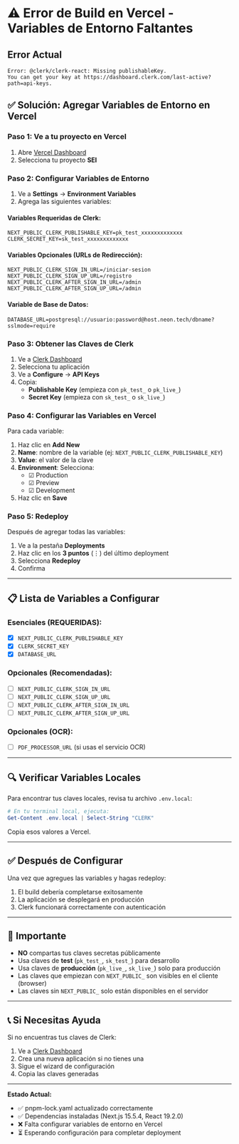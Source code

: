 # ⚠️ Error de Build en Vercel - Variables de Entorno Faltantes

## Error Actual

```
Error: @clerk/clerk-react: Missing publishableKey. 
You can get your key at https://dashboard.clerk.com/last-active?path=api-keys.
```

## ✅ Solución: Agregar Variables de Entorno en Vercel

### Paso 1: Ve a tu proyecto en Vercel
1. Abre [Vercel Dashboard](https://vercel.com/dashboard)
2. Selecciona tu proyecto **SEI**

### Paso 2: Configurar Variables de Entorno
1. Ve a **Settings** → **Environment Variables**
2. Agrega las siguientes variables:

#### Variables Requeridas de Clerk:

```env
NEXT_PUBLIC_CLERK_PUBLISHABLE_KEY=pk_test_xxxxxxxxxxxxx
CLERK_SECRET_KEY=sk_test_xxxxxxxxxxxxx
```

#### Variables Opcionales (URLs de Redirección):

```env
NEXT_PUBLIC_CLERK_SIGN_IN_URL=/iniciar-sesion
NEXT_PUBLIC_CLERK_SIGN_UP_URL=/registro
NEXT_PUBLIC_CLERK_AFTER_SIGN_IN_URL=/admin
NEXT_PUBLIC_CLERK_AFTER_SIGN_UP_URL=/admin
```

#### Variable de Base de Datos:

```env
DATABASE_URL=postgresql://usuario:password@host.neon.tech/dbname?sslmode=require
```

### Paso 3: Obtener las Claves de Clerk

1. Ve a [Clerk Dashboard](https://dashboard.clerk.com/)
2. Selecciona tu aplicación
3. Ve a **Configure** → **API Keys**
4. Copia:
   - **Publishable Key** (empieza con `pk_test_` o `pk_live_`)
   - **Secret Key** (empieza con `sk_test_` o `sk_live_`)

### Paso 4: Configurar las Variables en Vercel

Para cada variable:
1. Haz clic en **Add New**
2. **Name**: nombre de la variable (ej: `NEXT_PUBLIC_CLERK_PUBLISHABLE_KEY`)
3. **Value**: el valor de la clave
4. **Environment**: Selecciona:
   - ☑ Production
   - ☑ Preview
   - ☑ Development
5. Haz clic en **Save**

### Paso 5: Redeploy

Después de agregar todas las variables:
1. Ve a la pestaña **Deployments**
2. Haz clic en los **3 puntos** (⋮) del último deployment
3. Selecciona **Redeploy**
4. Confirma

---

## 📋 Lista de Variables a Configurar

### Esenciales (REQUERIDAS):
- [x] `NEXT_PUBLIC_CLERK_PUBLISHABLE_KEY`
- [x] `CLERK_SECRET_KEY`
- [x] `DATABASE_URL`

### Opcionales (Recomendadas):
- [ ] `NEXT_PUBLIC_CLERK_SIGN_IN_URL`
- [ ] `NEXT_PUBLIC_CLERK_SIGN_UP_URL`
- [ ] `NEXT_PUBLIC_CLERK_AFTER_SIGN_IN_URL`
- [ ] `NEXT_PUBLIC_CLERK_AFTER_SIGN_UP_URL`

### Opcionales (OCR):
- [ ] `PDF_PROCESSOR_URL` (si usas el servicio OCR)

---

## 🔍 Verificar Variables Locales

Para encontrar tus claves locales, revisa tu archivo `.env.local`:

```powershell
# En tu terminal local, ejecuta:
Get-Content .env.local | Select-String "CLERK"
```

Copia esos valores a Vercel.

---

## ✅ Después de Configurar

Una vez que agregues las variables y hagas redeploy:
1. El build debería completarse exitosamente
2. La aplicación se desplegará en producción
3. Clerk funcionará correctamente con autenticación

---

## 🚨 Importante

- **NO** compartas tus claves secretas públicamente
- Usa claves de **test** (`pk_test_`, `sk_test_`) para desarrollo
- Usa claves de **producción** (`pk_live_`, `sk_live_`) solo para producción
- Las claves que empiezan con `NEXT_PUBLIC_` son visibles en el cliente (browser)
- Las claves sin `NEXT_PUBLIC_` solo están disponibles en el servidor

---

## 📞 Si Necesitas Ayuda

Si no encuentras tus claves de Clerk:
1. Ve a [Clerk Dashboard](https://dashboard.clerk.com/)
2. Crea una nueva aplicación si no tienes una
3. Sigue el wizard de configuración
4. Copia las claves generadas

---

**Estado Actual:**
- ✅ pnpm-lock.yaml actualizado correctamente
- ✅ Dependencias instaladas (Next.js 15.5.4, React 19.2.0)
- ❌ Falta configurar variables de entorno en Vercel
- ⏳ Esperando configuración para completar deployment
